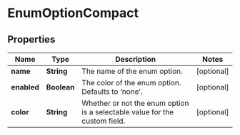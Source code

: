 # EnumOptionCompact

## Properties
Name | Type | Description | Notes
------------ | ------------- | ------------- | -------------
**name** | **String** | The name of the enum option. |  [optional]
**enabled** | **Boolean** | The color of the enum option. Defaults to ‘none’. |  [optional]
**color** | **String** | Whether or not the enum option is a selectable value for the custom field. |  [optional]

